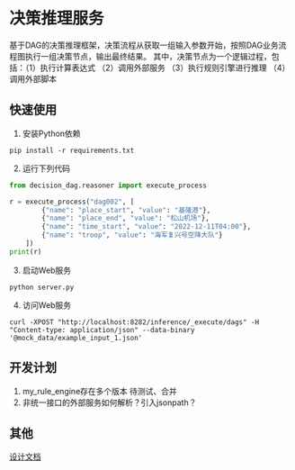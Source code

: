 # 决策推理服务
基于DAG的决策推理框架，决策流程从获取一组输入参数开始，按照DAG业务流程图执行一组决策节点，输出最终结果。
其中，决策节点为一个逻辑过程，包括：（1）执行计算表达式   （2）调用外部服务   （3）执行规则引擎进行推理  （4）调用外部脚本

## 快速使用
1. 安装Python依赖
```shell
pip install -r requirements.txt
```
2. 运行下列代码
```python
from decision_dag.reasoner import execute_process

r = execute_process("dag002", [
        {"name": "place_start", "value": "基隆港"},
        {"name": "place_end", "value": "松山机场"},
        {"name": "time_start", "value": "2022-12-11T04:00"},
        {"name": "troop", "value": "海军复兴号空降大队"}
    ])
print(r)

```

3. 启动Web服务
```shell
python server.py
```

4. 访问Web服务
```shell
curl -XPOST "http://localhost:8282/inference/_execute/dags" -H "Content-type: application/json" --data-binary '@mock_data/example_input_1.json'
```

## 开发计划
1. my_rule_engine存在多个版本 待测试、合并
2. 非统一接口的外部服务如何解析？引入jsonpath？


## 其他
[设计文档](docs/design.md)
